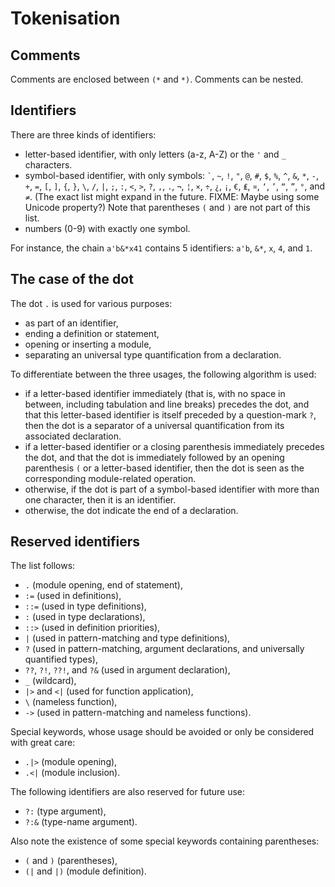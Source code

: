 
# Tokenisation

## Comments
Comments are enclosed between `(*` and `*)`.
Comments can be nested.

## Identifiers
There are three kinds of identifiers:
- letter-based identifier, with only letters (a-z, A-Z) or the `'` and `_` characters.
- symbol-based identifier, with only symbols: `` ` ``, `~`, `!`, `"`, `@`, `#`, `$`, `%`, `^`, `&`, `*`, `-`, `+`, `=`, `[`, `]`, `{`, `}`, `\`, `/`, `|`, `;`, `:`, `<`, `>`, `?`, `,`, `.`, `¬`, `¦`, `×`, `÷`, `¿`, `¡`, `€`, `₤`, `¤`, `‘`, `’`, `“`, `”`, `°`, and `≠`. (The exact list might expand in the future. FIXME: Maybe using some Unicode property?) Note that parentheses `(` and `)` are not part of this list.
- numbers (0-9) with exactly one symbol.

For instance, the chain `a'b&*x41` contains 5 identifiers: `a'b`, `&*`, `x`, `4`, and `1`.

## The case of the dot
The dot `.` is used for various purposes:
- as part of an identifier,
- ending a definition or statement,
- opening or inserting a module,
- separating an universal type quantification from a declaration.

To differentiate between the three usages, the following algorithm is used:
- if a letter-based identifier immediately (that is, with no space in between, including tabulation and line breaks) precedes the dot, and that this letter-based identifier is itself preceded by a question-mark `?`, then the dot is a separator of a universal quantification from its associated declaration.
- if a letter-based identifier or a closing parenthesis immediately precedes the dot, and that the dot is immediately followed by an opening parenthesis `(` or a letter-based identifier, then the dot is seen as the corresponding module-related operation.
- otherwise, if the dot is part of a symbol-based identifier with more than one character, then it is an identifier.
- otherwise, the dot indicate the end of a declaration.

## Reserved identifiers
The list follows:
- `.` (module opening, end of statement),
- `:=` (used in definitions),
- `::=` (used in type definitions),
- `:` (used in type declarations),
- `::>` (used in definition priorities),
- `|` (used in pattern-matching and type definitions),
- `?` (used in pattern-matching, argument declarations, and universally quantified types),
- `??`, `?!`, `??!`, and `?&` (used in argument declaration),
- `_` (wildcard),
- `|>` and `<|` (used for function application),
- `\` (nameless function),
- `->` (used in pattern-matching and nameless functions).

Special keywords, whose usage should be avoided or only be considered with great care:
- `.|>` (module opening),
- `.<|` (module inclusion).

The following identifiers are also reserved for future use:
- `?:` (type argument),
- `?:&` (type-name argument).

Also note the existence of some special keywords containing parentheses:
- `(` and `)` (parentheses),
- `(|` and `|)` (module definition).

